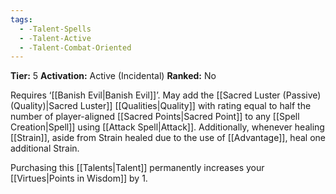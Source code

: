 ```yaml
---
tags:
  - -Talent-Spells
  - -Talent-Active
  - -Talent-Combat-Oriented
---
```

**Tier:** 5
**Activation:** Active (Incidental)
**Ranked:** No

Requires ‘[[Banish Evil|Banish Evil]]’. May add the [[Sacred Luster (Passive) (Quality)|Sacred Luster]] [[Qualities|Quality]] with rating equal to half the number of player-aligned [[Sacred Points|Sacred Point]] to any [[Spell Creation|Spell]] using [[Attack Spell|Attack]]. Additionally, whenever healing [[Strain]], aside from Strain healed due to the use of [[Advantage]], heal one additional Strain.

Purchasing this [[Talents|Talent]] permanently increases your [[Virtues|Points in Wisdom]] by 1.